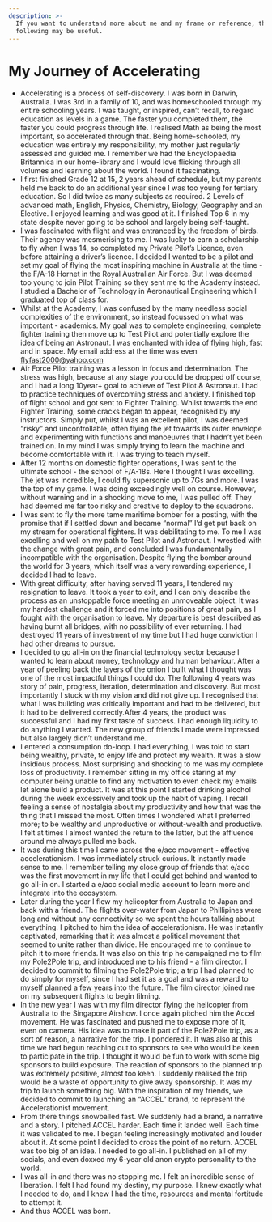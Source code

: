 ```yaml
---
description: >-
  If you want to understand more about me and my frame or reference, the
  following may be useful.
---
```


# My Journey of Accelerating

* Accelerating is a process of self-discovery. I was born in Darwin, Australia. I was 3rd in a family of 10, and was homeschooled through my entire schooling years. I was taught, or inspired, can’t recall, to regard education as levels in a game. The faster you completed them, the faster you could progress through life. I realised Math as being the most important, so accelerated through that. Being home-schooled, my education was entirely my responsibility, my mother just regularly assessed and guided me. I remember we had the Encyclopaedia Britannica in our home-library and I would love flicking through all volumes and learning about the world. I found it fascinating.&#x20;
* I first finished Grade 12 at 15, 2 years ahead of schedule, but my parents held me back to do an additional year since I was too young for tertiary education. So I did twice as many subjects as required. 2 Levels of advanced math, English, Physics, Chemistry, Biology, Geography and an Elective. I enjoyed learning and was good at it. I finished Top 6 in my state despite never going to be school and largely being self-taught.&#x20;
* I was fascinated with flight and was entranced by the freedom of birds. Their agency was mesmerising to me. I was lucky to earn a scholarship to fly when I was 14, so completed my Private Pilot’s Licence, even before attaining a driver’s licence. I decided I wanted to be a pilot and set my goal of flying the most inspiring machine in Australia at the time - the F/A-18 Hornet in the Royal Australian Air Force. But I was deemed too young to join Pilot Training so they sent me to the Academy instead. I studied a Bachelor of Technology in Aeronautical Engineering which I graduated top of class for.&#x20;
* Whilst at the Academy, I was confused by the many needless social complexities of the environment, so instead focussed on what was important - academics. My goal was to complete engineering, complete fighter training then move up to Test Pilot and potentially explore the idea of being an Astronaut. I was enchanted with idea of flying high, fast and in space. My email address at the time was even flyfast2000@yahoo.com
* Air Force Pilot training was a lesson in focus and determination. The stress was high, because at any stage you could be dropped off course, and I had a long 10year+ goal to achieve of Test Pilot & Astronaut. I had to practice techniques of overcoming stress and anxiety. I finished top of flight school and got sent to Fighter Training. Whilst towards the end Fighter Training, some cracks began to appear, recognised by my instructors. Simply put, whilst I was an excellent pilot, I was deemed “risky” and uncontrollable, often flying the jet towards its outer envelope and experimenting with functions and manoeuvres that I hadn’t yet been trained on. In my mind I was simply trying to learn the machine and become comfortable with it. I was trying to teach myself.&#x20;
* After 12 months on domestic fighter operations, I was sent to the ultimate school - the school of F/A-18s. Here I thought I was excelling. The jet was incredible, I could fly supersonic up to 7Gs and more. I was the top of my game. I was doing exceedingly well on course. However, without warning and in a shocking move to me, I was pulled off. They had deemed me far too risky and creative to deploy to the squadrons.&#x20;
* I was sent to fly the more tame maritime bomber for a posting, with the promise that if I settled down and became “normal” I’d get put back on my stream for operational fighters. It was debilitating to me. To me I was excelling and well on my path to Test Pilot and Astronaut. I wrestled with the change with great pain, and concluded I was fundamentally incompatible with the organisation. Despite flying the bomber around the world for 3 years, which itself was a very rewarding experience, I decided I had to leave.&#x20;
* With great difficulty, after having served 11 years, I tendered my resignation to leave. It took a year to exit, and I can only describe the process as an unstoppable force meeting an unmoveable object. It was my hardest challenge and it forced me into positions of great pain, as I fought with the organisation to leave. My departure is best described as having burnt all bridges, with no possibility of ever returning. I had destroyed 11 years of investment of my time but I had huge conviction I had other dreams to pursue.&#x20;
* I decided to go all-in on the financial technology sector because I wanted to learn about money, technology and human behaviour. After a year of peeling back the layers of the onion I built what I thought was one of the most impactful things I could do. The following 4 years was story of pain, progress, iteration, determination and discovery. But most importantly I stuck with my vision and did not give up. I recognised that what I was building was critically important and had to be delivered, but it had to be delivered correctly.After 4 years, the product was successful and I had my first taste of success. I had enough liquidity to do anything I wanted. The new group of friends I made were impressed but also largely didn’t understand me.&#x20;
* I entered a consumption do-loop. I had everything, I was told to start being wealthy, private, to enjoy life and protect my wealth. It was a slow insidious process. Most surprising and shocking to me was my complete loss of productivity. I remember sitting in my office staring at my computer being unable to find any motivation to even check my emails let alone build a product. It was at this point I started drinking alcohol during the week excessively and took up the habit of vaping. I recall feeling a sense of nostalgia about my productivity and how that was the thing that I missed the most. Often times I wondered what I preferred more; to be wealthy and unproductive or without-wealth and productive. I felt at times I almost wanted the return to the latter, but the affluence around me always pulled me back.&#x20;
* It was during this time I came across the e/acc movement - effective accelerationism. I was immediately struck curious. It instantly made sense to me. I remember telling my close group of friends that e/acc was the first movement in my life that I could get behind and wanted to go all-in on. I started a e/acc social media account to learn more and integrate into the ecosystem.
* Later during the year I flew my helicopter from Australia to Japan and back with a friend. The flights over-water from Japan to Phillipines were long and without any connectivity so we spent the hours talking about everything. I pitched to him the idea of accelerationism. He was instantly captivated, remarking that it was almost a political movement that seemed to unite rather than divide. He encouraged me to continue to pitch it to more friends. It was also on this trip he campaigned me to film my Pole2Pole trip, and introduced me to his friend - a film director. I decided to commit to filming the Pole2Pole trip; a trip I had planned to do simply for myself, since I had set it as a goal and was a reward to myself planned a few years into the future. The film director joined me on my subsequent flights to begin filming.&#x20;
* In the new year I was with my film director flying the helicopter from Australia to the Singapore Airshow. I once again pitched him the Accel movement. He was fascinated and pushed me to expose more of it, even on camera. His idea was to make it part of the Pole2Pole trip, as a sort of reason, a narrative for the trip. I pondered it. It was also at this time we had begun reaching out to sponsors to see who would be keen to participate in the trip. I thought it would be fun to work with some big sponsors to build exposure. The reaction of sponsors to the planned trip was extremely positive, almost too keen. I suddenly realised the trip would be a waste of opportunity to give away sponsorship. It was my trip to launch something big. With the inspiration of my friends, we decided to commit to launching an “ACCEL” brand, to represent the Accelerationist movement.&#x20;
* From there things snowballed fast. We suddenly had a brand, a narrative and a story. I pitched ACCEL harder. Each time it landed well. Each time it was validated to me. I began feeling increasingly motivated and louder about it. At some point I decided to cross the point of no return. ACCEL was too big of an idea. I needed to go all-in. I published on all of my socials, and even doxxed my 6-year old anon crypto personality to the world.&#x20;
* I was all-in and there was no stopping me. I felt an incredible sense of liberation. I felt I had found my destiny, my purpose. I knew exactly what I needed to do, and I knew I had the time, resources and mental fortitude to attempt it.&#x20;
* And thus ACCEL was born.&#x20;

